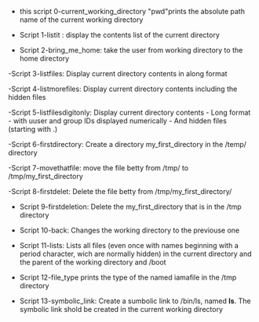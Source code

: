 - this script 0-current_working_directory
"pwd"prints the absolute path name of the current working directory
 
- Script 1-listit : display the contents list of the current directory

- Script 2-bring_me_home: take the user from working directory to the home directory

-Script 3-listfiles: Display current directory contents in along format

-Script 4-listmorefiles: Display current directory contents including the hidden files 

-Script 5-listfilesdigitonly: Display current directory contents 
 	- Long format
	- with uuser and group IDs displayed numerically
	- And hidden files (starting with .)

-Script 6-firstdirectory: Create a directory my_first_directory in the /temp/ directory

-Script 7-movethatfile: move the file betty from /tmp/ to /tmp/my_first_directory

-Script 8-firstdelet: Delete the file betty from /tmp/my_first_directory/

- Script 9-firstdeletion: Delete the my_first_directory that is in the /tmp directory

- Script 10-back: Changes the working directory to the previouse one

- Script 11-lists: Lists all files (even once with names beginning with a period character, wich are normally hidden) in the current directory and the parent of the working directory and /boot

- Script 12-file_type prints the type of the named iamafile in the /tmp directory

- Script 13-symbolic_link: Create a sumbolic link to /bin/ls, named __ls__. The symbolic link shold be created in the current working directory
